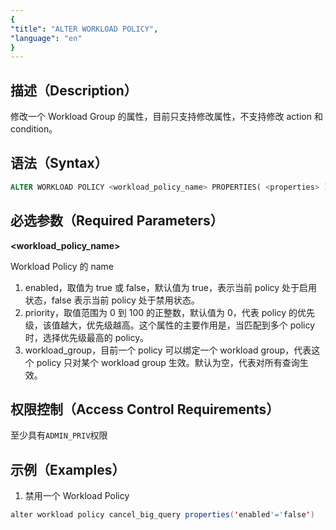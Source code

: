 ```yaml
---
{
"title": "ALTER WORKLOAD POLICY",
"language": "en"
}
---
```


<!--
Licensed to the Apache Software Foundation (ASF) under one
or more contributor license agreements. See the NOTICE file
distributed with this work for additional information
regarding copyright ownership. The ASF licenses this file
to you under the Apache License, Version 2.0 (the
"License"); you may not use this file except in compliance
with the License. You may obtain a copy of the License at

  http://www.apache.org/licenses/LICENSE-2.0

Unless required by applicable law or agreed to in writing,
software distributed under the License is distributed on an
"AS IS" BASIS, WITHOUT WARRANTIES OR CONDITIONS OF ANY
KIND, either express or implied. See the License for the
specific language governing permissions and limitations
under the License.
-->



## 描述（Description）

修改一个 Workload Group 的属性，目前只支持修改属性，不支持修改 action 和 condition。

## 语法（Syntax）

```SQL
ALTER WORKLOAD POLICY <workload_policy_name> PROPERTIES( <properties> )
```

## 必选参数（Required Parameters）

**<workload_policy_name>**

Workload Policy 的 name

**<properties>**

1. enabled，取值为 true 或 false，默认值为 true，表示当前 policy 处于启用状态，false 表示当前 policy 处于禁用状态。
2.  priority，取值范围为 0 到 100 的正整数，默认值为 0，代表 policy 的优先级，该值越大，优先级越高。这个属性的主要作用是，当匹配到多个 policy 时，选择优先级最高的 policy。
3. workload_group，目前一个 policy 可以绑定一个 workload group，代表这个 policy 只对某个 workload group 生效。默认为空，代表对所有查询生效。

## 权限控制（Access Control Requirements）

至少具有`ADMIN_PRIV`权限

## 示例（Examples）

1. 禁用一个 Workload Policy

```Java
alter workload policy cancel_big_query properties('enabled'='false')
```